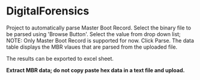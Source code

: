 # DigitalForensics
Project to automatically parse Master Boot Record.
Select the binary file to be parsed using 'Browse Button'.
Select the value from drop down list; NOTE: Only Master Boot Record is supported for now.
Click Parse.
The data table displays the MBR vlaues that are parsed from the uploaded file.

The results can be exported to excel sheet.

**Extract MBR data; do not copy paste hex data in a text file and upload.**
